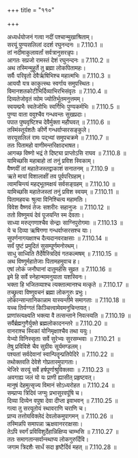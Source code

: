 +++
title = "११०"

+++


  
अध्यर्धयोजनं गत्वा नदीं पश्चान्मुखाश्रिताम्।  
सरयूं पुण्यसलिलां ददर्श रघुनन्दनः ॥ 7.110.1 ॥   
तां नदीमाकुलावर्तां सर्वत्रानुसरन्नृपः।  
आगतः सप्रजो रामस्तं देशं रघुनन्दनः ॥ 7.110.2 ॥   
अथ तस्मिन्मुहूर्ते तु ब्रह्मा लोकपितामहः।  
सर्वैः परिवृतो देवैर्ऋषिभिश्च महात्मभिः ॥ 7.110.3 ॥   
आययौ यत्र काकुत्स्थः स्वर्गाय समुपस्थितः।  
विमानशतकोटीभिर्दिव्याभिरभिसंवृतः ॥ 7.110.4 ॥   
दिव्यतेजोवृतं व्योम ज्योतिर्भूतमनुत्तमम्।  
स्वयम्प्रभैः स्वतेजोभिः स्वर्गिभिः पुण्यकर्मभिः ॥ 7.110.5 ॥   
पुण्या वाता ववुश्चैव गन्धवन्तः सुखप्रदाः।  
पपात पुष्पवृष्टिश्च देवैर्मुक्ता महौघवत् ॥ 7.110.6 ॥   
तस्मिंस्तूर्यशतैः कीर्णे गन्धर्वाप्सरसङ्कुले।  
सरयूसलिलं रामः पद्भ्यां समुपचक्रमे ॥ 7.110.7 ॥   
ततः पितामहो वाणीमन्तरिक्षादभाषत।  
आगच्छ विष्णो भद्रं ते दिष्ट्या प्राप्तोऽसि राघव ॥ 7.110.8 ॥   
यामिच्छसि महाबाहो तां तनुं प्रविश स्विकाम्।  
वैष्णवीं तां महातेजस्तद्वाकाशं सनातनम् ॥ 7.110.9 ॥   
ऋते मायां विशालाक्षीं तव पूर्वपरिग्रहाम्।  
त्वामचिन्त्यं महद्भूतमक्षयं सर्वसङ्ग्रहम् ॥ 7.110.10 ॥   
यामिच्छसि महातेजस्तां तनुं प्रविश स्वयम् ॥ 7.110.11 ॥   
पितामहवचः श्रुत्वा विनिश्चित्य महामतिः।  
विवेश वैष्णवं तेजः सशरीरः सहानुजः ॥ 7.110.12 ॥   
ततो विष्णुमयं देवं पूजयन्ति स्म देवताः।  
साध्या मरुद्गणाश्चैव सेन्द्राः साग्निपुरोगमाः ॥ 7.110.13 ॥   
ये च दिव्या ऋषिगणा गन्धर्वाप्सरसश्च याः।  
सुपर्णनागयक्षाश्च दैत्यदानवराक्षसाः ॥ 7.110.14 ॥   
सर्वं पुष्टं प्रमुदितं सुसम्पूर्णमनोरथम्।  
साधु साध्विति तैर्देवैस्त्रिदिवं गतकल्मषम् ॥ 7.110.15 ॥   
अथ विष्णुर्महातेजाः पितामहमुवाच ह।  
एषां लोकं जनौघानां दातुमर्हसि सुव्रत ॥ 7.110.16 ॥   
इमे हि सर्वे स्नेहान्मामनुयाता यशस्विनः।  
भक्ता हि भजितव्याश्च त्यक्तात्मानश्च मत्कृते ॥ 7.110.17 ॥   
तच्छ्रुत्वा विष्णुवचनं ब्रह्मा लोकगुरुः प्रभुः।  
लोकान्सान्तानिकान्नाम यास्यन्तीमे समागताः ॥ 7.110.18 ॥   
यच्च तिर्यग्गतं किञ्चित्त्वामेवमनुचिन्तयत्।  
प्राणांस्त्यक्ष्यति भक्त्या वै तत्सन्ताने निवत्स्यति ॥ 7.110.19 ॥   
सर्वैर्ब्रह्मगुणैर्युक्ते ब्रह्मलोकादनन्तरे ॥ 7.110.20 ॥   
वानराश्च स्विकां योनिमृक्षाश्चैव तथा ययुः।  
येभ्यो विनिस्सृताः सर्वे सुरेभ्यः सुरसम्भवाः ॥ 7.110.21 ॥   
तेषु प्रविविशे चैव सुग्रीवः सूर्यमण्डलम्।  
पश्यतां सर्वदेवानां स्वान्पितॄन्प्रतिपेदिरे ॥ 7.110.22 ॥   
तथोक्तवति देवेशे गोप्रतारमुपागताः।  
भेजिरे सरयूं सर्वे हर्षपूर्णाश्रुविक्लवाः ॥ 7.110.23 ॥   
अवगाह्य जलं यो यः प्राणी ह्यासीत् प्रहृष्टवत्।  
मानुषं देहमुत्सृज्य विमानं सोऽध्यरोहत ॥ 7.110.24 ॥   
सम्प्राप्य त्रिदिवं जग्मुः प्रभासुरवपूंषि च।  
दिव्या दिव्येन वपुषा देवा दीप्ता इवाभवन् ॥ 7.110.25 ॥   
गत्वा तु सरयूतोयं स्थावराणि चराणि च।  
प्राप्य तत्तोयविक्लेदं देवलोकमुपागमन् ॥ 7.110.26 ॥   
तस्मिन्नपि समापन्ना ऋक्षवानरराक्षसाः।  
तेऽपि स्वर्गं प्रविविशुर्देहान्निक्षिप्य चाम्भसि ॥ 7.110.27 ॥   
ततः समागतान्सर्वान्स्थाप्य लोकगुरुर्दिवि।  
जगाम त्रिदशैः सार्धं सदा हृष्टैर्दिवं महत् ॥ 7.110.28 ॥   
